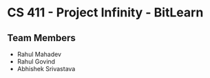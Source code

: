 # CS 411 - Project Infinity - BitLearn

## Team Members

* Rahul Mahadev
* Rahul Govind
* Abhishek Srivastava
